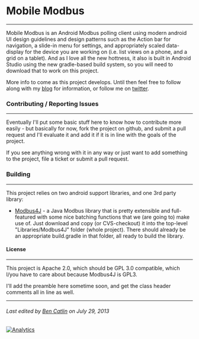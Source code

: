 Mobile Modbus
=============

-------------------

Mobile Modbus is an Android Modbus polling client using modern android UI design guidelines and design patterns such as the Action bar for navigation, a slide-in menu for settings, and appropriately scaled data-display for the device you are working on (i.e. list views on a phone, and a grid on a tablet).  And as I love all the new hottness, it also is built in Android Studio using the new gradle-based build system, so you will need to download that to work on this project.

More info to come as this project develops.  Until then feel free to follow along with my [blog](http://www.bencatlin.com) for information, or follow me on [twitter](http://www.twitter.com/bigcat2k).


### Contributing / Reporting Issues
-----------

Eventually I'll put some basic stuff here to know how to contribute more easily - but basically for now, fork the project on github, and submit a pull request and I'll evaluate it and add it if it is in line with the goals of the project.

If you see anything wrong with it in any way or just want to add something to the project, file a ticket or submit a pull request.


### Building
--------------

This project relies on two android support libraries, and one 3rd party library:

*  [Modbus4J](http://sourceforge.net/projects/modbus4j/) - a Java Modbus library that is pretty extensible and full-featured with some nice batching functions that we (are going to) make use of.  Just download and copy (or CVS-checkout) it into the top-level "Libraries/Modbus4J" folder (whole project).  There should already be an appropriate build.gradle in that folder, all ready to build the library.


#### License

------------
This project is Apache 2.0, which should be GPL 3.0 compatible, which I/you have to care about because Modbus4J is GPL3.

I'll add the preamble here sometime soon, and get the class header comments all in line as well.

--------------
###### Last edited by [Ben Catlin](mailto://ben@bencatlin.com) on July 29, 2013

[![Analytics](https://ga-beacon.appspot.com/UA-75215-3/Mobile-Modbus/ReadMe)](https://github.com/igrigorik/ga-beacon)
